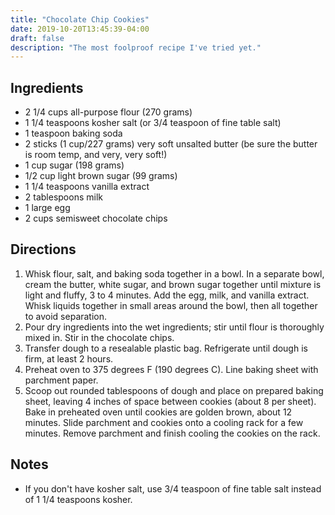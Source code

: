 ```yaml
---
title: "Chocolate Chip Cookies"
date: 2019-10-20T13:45:39-04:00
draft: false
description: "The most foolproof recipe I've tried yet."
---
```


## Ingredients

- 2 1/4 cups all-purpose flour (270 grams)
- 1 1/4 teaspoons kosher salt (or 3/4 teaspoon of fine table salt)
- 1 teaspoon baking soda
- 2 sticks (1 cup/227 grams) very soft unsalted butter (be sure the butter is room temp, and very, very soft!)
- 1 cup sugar (198 grams)
- 1/2 cup light brown sugar (99 grams)
- 1 1/4 teaspoons vanilla extract
- 2 tablespoons milk
- 1 large egg
- 2 cups semisweet chocolate chips

## Directions

1. Whisk flour, salt, and baking soda together in a bowl. In a separate bowl, cream the butter, white sugar, and brown sugar together until mixture is light and fluffy, 3 to 4 minutes. Add the egg, milk, and vanilla extract. Whisk liquids together in small areas around the bowl, then all together to avoid separation.
1. Pour dry ingredients into the wet ingredients; stir until flour is thoroughly mixed in. Stir in the chocolate chips.
1. Transfer dough to a resealable plastic bag. Refrigerate until dough is firm, at least 2 hours.
1. Preheat oven to 375 degrees F (190 degrees C). Line baking sheet with parchment paper.
1. Scoop out rounded tablespoons of dough and place on prepared baking sheet, leaving 4 inches of space between cookies (about 8 per sheet). Bake in preheated oven until cookies are golden brown, about 12 minutes. Slide parchment and cookies onto a cooling rack for a few minutes. Remove parchment and finish cooling the cookies on the rack.

## Notes

- If you don't have kosher salt, use 3/4 teaspoon of fine table salt instead of 1 1/4 teaspoons kosher.
